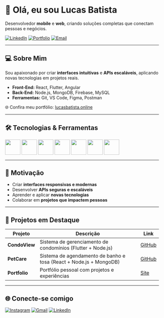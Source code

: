 # 👋 Olá, eu sou Lucas Batista

Desenvolvedor **mobile** e **web**, criando soluções completas que conectam pessoas e negócios.

[![LinkedIn](https://img.shields.io/badge/-Lucas%20Batista-blue?style=for-the-badge&logo=linkedin&logoColor=white)](https://www.linkedin.com/in/lucas-batista-004212263/)
[![Portfolio](https://img.shields.io/badge/-Portfolio-lightgrey?style=for-the-badge&logo=about.me&logoColor=white)](https://lucasbatista.online)
[![Email](https://img.shields.io/badge/-Email-red?style=for-the-badge&logo=gmail&logoColor=white)](mailto:lucas.batista9734@gmail.com)

---

## 💻 Sobre Mim

Sou apaixonado por criar **interfaces intuitivas** e **APIs escaláveis**, aplicando novas tecnologias em projetos reais.

- **Front-End:** React, Flutter, Angular  
- **Back-End:** Node.js, MongoDB, Firebase, MySQL  
- **Ferramentas:** Git, VS Code, Figma, Postman  

🌐 Confira meu portfólio: [lucasbatista.online](https://lucasbatista.online)

---

## 🛠 Tecnologias & Ferramentas

<p align="left">
  <img src="https://cdn.jsdelivr.net/gh/devicons/devicon/icons/react/react-original.svg" width="50" height="50"/>
  <img src="https://cdn.jsdelivr.net/gh/devicons/devicon/icons/flutter/flutter-original.svg" width="50" height="50"/>
  <img src="https://cdn.jsdelivr.net/gh/devicons/devicon/icons/angularjs/angularjs-original.svg" width="50" height="50"/>
  <img src="https://cdn.jsdelivr.net/gh/devicons/devicon/icons/nodejs/nodejs-original.svg" width="50" height="50"/>
  <img src="https://cdn.jsdelivr.net/gh/devicons/devicon/icons/mongodb/mongodb-original.svg" width="50" height="50"/>
  <img src="https://cdn.jsdelivr.net/gh/devicons/devicon/icons/firebase/firebase-plain.svg" width="50" height="50"/>
  <img src="https://cdn.jsdelivr.net/gh/devicons/devicon/icons/mysql/mysql-original.svg" width="50" height="50"/>
</p>

---

## 🎯 Motivação

- Criar **interfaces responsivas e modernas**  
- Desenvolver **APIs seguras e escaláveis**  
- Aprender e aplicar **novas tecnologias**  
- Colaborar em **projetos que impactem pessoas**

---

## 🚀 Projetos em Destaque

| Projeto | Descrição | Link |
|---------|-----------|------|
| **CondoView** | Sistema de gerenciamento de condomínios (Flutter + Node.js) | [GitHub](https://github.com/LucasBatista37/CondoView) |
| **PetCare** | Sistema de agendamento de banho e tosa (React + Node.js + MongoDB) | [GitHub](https://github.com/LucasBatista37/PetCare) |
| **Portfolio** | Portfólio pessoal com projetos e experiências | [Site](https://lucasbatista.online) |

---

## 🌐 Conecte-se comigo

<p align="left">
  <a href="https://www.instagram.com/lucas_batista38/"><img src="https://img.shields.io/badge/-Instagram-%23E4405F?style=for-the-badge&logo=instagram&logoColor=white" alt="Instagram"/></a>
  <a href="mailto:lucas.batista9734@gmail.com"><img src="https://img.shields.io/badge/-Gmail-%23333?style=for-the-badge&logo=gmail&logoColor=white" alt="Gmail"/></a>
  <a href="https://www.linkedin.com/in/lucas-batista-004212263/"><img src="https://img.shields.io/badge/-LinkedIn-%230077B5?style=for-the-badge&logo=linkedin&logoColor=white" alt="LinkedIn"/></a>
</p>
